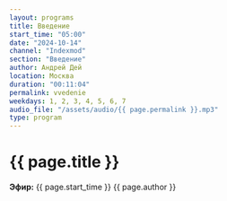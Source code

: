 ```yaml
---
layout: programs
title: Введение
start_time: "05:00"
date: "2024-10-14"
channel: "Indexmod"
section: "Введение"
author: Андрей Дей
location: Москва
duration: "00:11:04"
permalink: vvedenie
weekdays: 1, 2, 3, 4, 5, 6, 7
audio_file: "/assets/audio/{{ page.permalink }}.mp3"
type: program
---
```


# {{ page.title }}

**Эфир:** {{ page.start_time }} {{ page.author }}  
